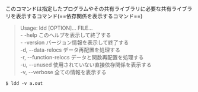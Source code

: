 このコマンドは指定したプログラムやその共有ライブラリに必要な共有ライブラリを表示するコマンド(==依存関係を表示するコマンド==)
>Usage: ldd [OPTION]... FILE...  
>      - -help              このヘルプを表示して終了する   
>      - -version           バージョン情報を表示して終了する   
>  -d, --data-relocs       データ再配置を処理する   
>  -r, --function-relocs   データと関数再配置を処理する   
>  -u, --unused            使用されていない直接依存関係を表示する   
>  -v, --verbose           全ての情報を表示する   
```
$ ldd -v a.out
```